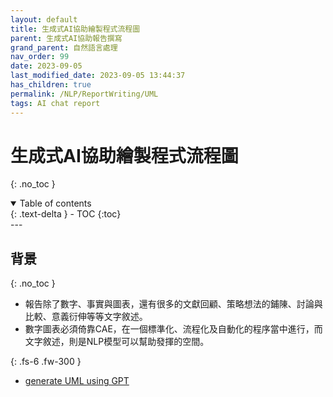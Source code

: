 ```yaml
---
layout: default
title: 生成式AI協助繪製程式流程圖
parent: 生成式AI協助報告撰寫
grand_parent: 自然語言處理
nav_order: 99
date: 2023-09-05
last_modified_date: 2023-09-05 13:44:37
has_children: true
permalink: /NLP/ReportWriting/UML
tags: AI chat report
---
```


# 生成式AI協助繪製程式流程圖
{: .no_toc }

<details open markdown="block">
  <summary>
    Table of contents
  </summary>
  {: .text-delta }
- TOC
{:toc}
</details>
---

## 背景

{: .no_toc }

- 報告除了數字、事實與圖表，還有很多的文獻回顧、策略想法的鋪陳、討論與比較、意義衍伸等等文字敘述。
- 數字圖表必須倚靠CAE，在一個標準化、流程化及自動化的程序當中進行，而文字敘述，則是NLP模型可以幫助發揮的空間。

{: .fs-6 .fw-300 }

- [generate UML using GPT](https://medium.com/@Empanado/generating-plantuml-diagrams-with-chatgpt-7905a34b6c14)

